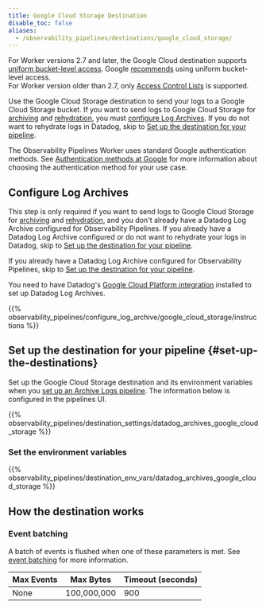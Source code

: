 ```yaml
---
title: Google Cloud Storage Destination
disable_toc: false
aliases:
  - /observability_pipelines/destinations/google_cloud_storage/
---
```


<div class="alert alert-danger">For Worker versions 2.7 and later, the Google Cloud destination supports <a href = "https://cloud.google.com/storage/docs/uniform-bucket-level-access">uniform bucket-level access</a>. Google <a href = "https://cloud.google.com/storage/docs/uniform-bucket-level-access#should-you-use">recommends</a> using uniform bucket-level access. <br>For Worker version older than 2.7, only <a href = "https://cloud.google.com/storage/docs/access-control/lists">Access Control Lists</a> is supported.</div>

Use the Google Cloud Storage destination to send your logs to a Google Cloud Storage bucket. If you want to send logs to Google Cloud Storage for [archiving][1] and [rehydration][2], you must [configure Log Archives](#configure-log-archives). If you do not want to rehydrate logs in Datadog, skip to [Set up the destination for your pipeline](#set-up-the-destinations).

The Observability Pipelines Worker uses standard Google authentication methods. See [Authentication methods at Google][6] for more information about choosing the authentication method for your use case.

## Configure Log Archives

This step is only required if you want to send logs to Google Cloud Storage for [archiving][1] and [rehydration][2], and you don't already have a Datadog Log Archive configured for Observability Pipelines. If you already have a Datadog Log Archive configured or do not want to rehydrate your logs in Datadog, skip to [Set up the destination for your pipeline](#set-up-the-destinations).

If you already have a Datadog Log Archive configured for Observability Pipelines, skip to [Set up the destination for your pipeline](#set-up-the-destination-for-your-pipeline).

You need to have Datadog's [Google Cloud Platform integration][3] installed to set up Datadog Log Archives.

{{% observability_pipelines/configure_log_archive/google_cloud_storage/instructions %}}

## Set up the destination for your pipeline {#set-up-the-destinations}

Set up the Google Cloud Storage destination and its environment variables when you [set up an Archive Logs pipeline][4]. The information below is configured in the pipelines UI.

{{% observability_pipelines/destination_settings/datadog_archives_google_cloud_storage %}}

### Set the environment variables

{{% observability_pipelines/destination_env_vars/datadog_archives_google_cloud_storage %}}

## How the destination works

### Event batching

A batch of events is flushed when one of these parameters is met. See [event batching][5] for more information.

| Max Events     | Max Bytes       | Timeout (seconds)   |
|----------------| ----------------| --------------------|
| None           | 100,000,000     | 900                 |

[1]: /logs/log_configuration/archives/
[2]: /logs/log_configuration/rehydrating/
[3]: /integrations/google_cloud_platform/#setup
[4]: /observability_pipelines/archive_logs/
[5]: /observability_pipelines/configuration/destinations/#event-batching
[6]: https://cloud.google.com/docs/authentication#auth-flowchart